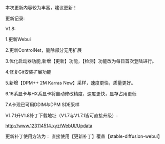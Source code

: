 
本次更新内容较为丰富，建议更新！

更新记录:

V1.8:

1.更新Webui

2.更新ControlNet，删除部分无用扩展

3.优化启动器功能,新增【更新】功能，【检测】功能改为每日首次登陆进行。

4.修复Git安装扩展功能

5.新增【DPM++ 2M Karras New】采样，速度更快，质量更好。

6.16系显卡与HX系显卡将自动修改精度，速度更快，显存占用更低

7.A卡现已可用DDIM与DPM SDE采样

V1.7.1升V1.8补丁下载地址（V1.7与V1.7.1皆可直接升级）:

http://www.123114514.xyz/WebUI/Updata

更新补丁使用方法为：
直接使用【更新补丁】覆盖【stable-diffusion-webui】

